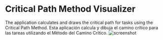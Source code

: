 # Critical Path Method Visualizer
The application calculates and draws the critical path for tasks using the Critical Path Method.
Esta aplicación calcula y dibuja el camino crítico para las tareas utilizando el Método del Camino Crítico.
![screenshot](https://raw.githubusercontent.com/Krosvick/Critical-Path-Method-Visualizer/main/screenshot.png)
